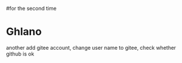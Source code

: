 #for the second time
# Ghlano
another
add gitee account, change user name to gitee, check whether github is ok
